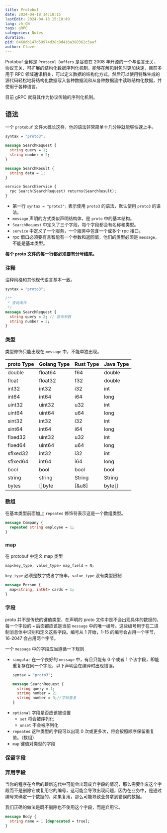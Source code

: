 ```yaml
---
title: Protobuf
date: 2024-04-18 14:18:15
lastEdit: 2024-04-18 15:10:49
lang: zh-CN
tags: gRPC
categories: Notes
duration:
pid: 0460db147d59974d38c8d416a388362c5aaf
author: Clover
---
```


Protobuf 全称是 `Protocol Buffers` 是谷歌在 2008 年开源的一个与语言无关、协议无关、可扩展的结构化数据序列化机制，能够在解包封包时更加快速，目前多用于 RPC 领域通讯相关，可以定义数据的结构化方式。然后可以使用特殊生成的源代码轻松地将结构化数据写入各种数据流和从各种数据流中读取结构化数据，并使用于各种语言。

目前 gRPC 就将其作为协议传输的序列化机制。

## 语法

一个 `protobuf` 文件大概长这样，他的语法非常简单十几分钟就能够快速上手。

```proto
syntax = "proto3";

message SearchRequest {
  string query = 1;
  string number = 2;
}

message SearchResult {
  string data = 1;
}

service SearchService {
  rpc Search(SearchRequest) returns(SearchResult);
}
```
- 第一行 `syntax = "proto3";` 表示使用 `proto3` 的语法，默认使用 `proto3` 的语法。
- `message` 声明的方式类似声明结构体，是 `proto` 中的基本结构。
- `SearchRequest` 中定义了三个字段，每个字段都会有名称和类型。
- `service` 中定义了一个服务，一个服务中包含一个或多个 rpc 接口。
- rpc 借口必须要有且智能有一个参数和返回值，他们的类型必须是 `message`，不能是基本类型。

**每个 proto 文件的每一行都必须要有分号结尾。**

### 注释

注释风格和其他现代语言基本一致。

```proto
syntax = "proto3";

/**
 * 查询条件
 */
message SearchRequest {
  string query = 2; // 查询参数
  string number = 2;
}
```

### 类型

类型修饰只能出现在 `message` 中，不能单独出现。

| proto Type | Golang Type | Rust Type | Java Type |
| ---------- | ----------- | --------- | --------- |
| double     | float64     | f64       | double    |
| float      | float32     | f32       | double    |
| int32      | int32       | i32       | int       |
| int64      | int64       | i64       | long      |
| uint32     | uint32      | u32       | int       |
| uint64     | uint64      | u64       | long      |
| sint32     | int32       | i32       | int       |
| sint64     | int64       | i64       | long      |
| fixed32    | uint32      | u32       | int       |
| fixed64    | uint64      | u64       | long      |
| sfixed32   | int32       | i32       | int       |
| sfixed64   | int64       | i64       | long      |
| bool       | bool        | bool      | bool      |
| string     | string      | String    | String    |
| bytes      | \[\]byte    | \[\&u8\]  | byte[]    |

### 数组

在基本类型前面加上 `repeated` 修饰符表示这是一个数组类型。

```proto
message Company {
  repeated string employee = 1;
}
```

### map

在 protobuf 中定义 map 类型

```
map<key_type, value_type> map_field = N;
```

`key_type` 必须是数字或者字符串，`value_type` 没有类型限制

```proto
message Person {
  map<string, int64> cards = 1;
}
```

### 字段

proto 并不是传统的键值类型，在声明的 proto 文件中是不会出现具体的数据的，每一个字段的 `=` 后面都应该是当前 `message` 中的唯一编号。这些编号用于在二进制消息体中识别和定义这些字段。编号从 1 开始，1-15 的编号会占用一个字节，16-2047 会占用两个字节。

一个 `message` 中的字段应当遵循一下规则

- `singular` 在一个良好的 `message` 中，有且只能有 0 个或者 1 个该字段，即能重复存在同一个字段，以下声明会在编译时出现错误。
  ```proto
  syntax = "proto3";

  message SearchRequest {
    string query = 1;
    string number = 2;
    string number = 3;//字段重复
  }
  ```
- `optional` 字段是否应该被设置
  - `set` 将会被序列化
  - `unset` 不会被序列化
- `repeated` 这种类型的字段可以出现 0 次或更多次，将会按照顺序保留重复值。（数组）
- `map` 键值对类型的字段

### 保留字段

### 弃用字段

当你的程序在今后的跟新迭代中可能会出现废弃字段的情况，那么需要作废这个字段而不是删除它或复用它的编号，这可能会导致出现问题，因为在业务中，是通过编号来确定一个数据的，如果复用，那么可能导致业务拿到错误的数据。

我们正确的做法是既不删除也不使用这个字段，而是弃用它。

```proto
message Body {
  string name = 1 [deprecated = true];
}
```
